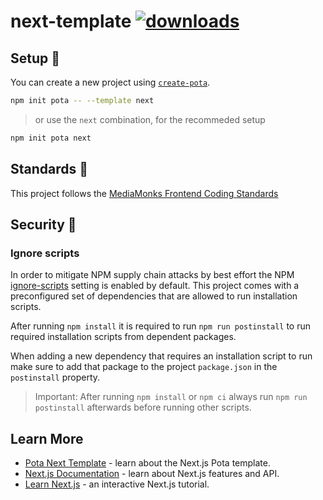 # next-template [![downloads](https://badgen.now.sh/npm/dm/@pota/next-template)](https://npmjs.org/package/@pota/next-template)

## Setup 🚀

You can create a new project using
[`create-pota`](https://github.com/mediamonks/pota/tree/main/core/create-pota).

```bash
npm init pota -- --template next
```

> or use the `next` combination, for the recommeded setup

```bash
npm init pota next
```

## Standards 📒

This project follows the
[MediaMonks Frontend Coding Standards](https://github.com/mediamonks/frontend-coding-standards)

## Security 👮‍

### Ignore scripts
In order to mitigate NPM supply chain attacks by best effort the NPM [ignore-scripts](https://docs.npmjs.com/cli/v8/commands/npm-install#ignore-scripts) setting is enabled by default. This project
comes with a preconfigured set of dependencies that are allowed to run installation scripts.

After running `npm install` it is required to run `npm run postinstall` to run required installation scripts from dependent packages.

When adding a new dependency that requires an installation script to run make sure to add that package to the project `package.json` in the `postinstall` property.

> Important: After running `npm install` or `npm ci` always run `npm run postinstall` afterwards before running other scripts.

## Learn More

- [Pota Next Template](https://mediamonks.github.io/pota/templates/next.html) - learn about the
  Next.js Pota template.
- [Next.js Documentation](https://nextjs.org/docs) - learn about Next.js features and API.
- [Learn Next.js](https://nextjs.org/learn) - an interactive Next.js tutorial.
